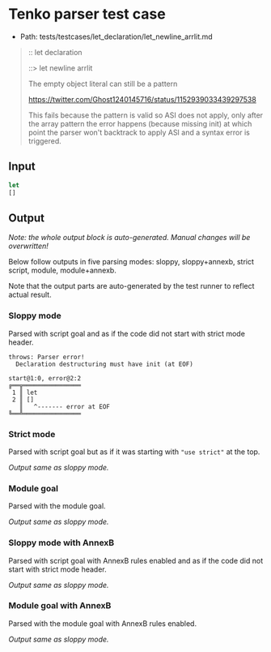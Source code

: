 # Tenko parser test case

- Path: tests/testcases/let_declaration/let_newline_arrlit.md

> :: let declaration
>
> ::> let newline arrlit
>
> The empty object literal can still be a pattern
>
> https://twitter.com/Ghost1240145716/status/1152939033439297538
>
> This fails because the pattern is valid so ASI does not apply, only after the array pattern the error happens (because missing init) at which point the parser won't backtrack to apply ASI and a syntax error is triggered.

## Input

`````js
let
[]
`````

## Output

_Note: the whole output block is auto-generated. Manual changes will be overwritten!_

Below follow outputs in five parsing modes: sloppy, sloppy+annexb, strict script, module, module+annexb.

Note that the output parts are auto-generated by the test runner to reflect actual result.

### Sloppy mode

Parsed with script goal and as if the code did not start with strict mode header.

`````
throws: Parser error!
  Declaration destructuring must have init (at EOF)

start@1:0, error@2:2
╔══╦════════════════
 1 ║ let
 2 ║ []
   ║   ^------- error at EOF
╚══╩════════════════

`````

### Strict mode

Parsed with script goal but as if it was starting with `"use strict"` at the top.

_Output same as sloppy mode._

### Module goal

Parsed with the module goal.

_Output same as sloppy mode._

### Sloppy mode with AnnexB

Parsed with script goal with AnnexB rules enabled and as if the code did not start with strict mode header.

_Output same as sloppy mode._

### Module goal with AnnexB

Parsed with the module goal with AnnexB rules enabled.

_Output same as sloppy mode._
